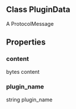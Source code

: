 ## Class PluginData

A ProtocolMessage
## Properties
### content

bytes content
### plugin_name

string plugin_name
